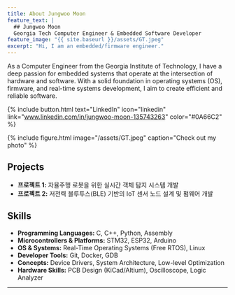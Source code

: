 ```yaml
---
title: About Jungwoo Moon
feature_text: |
  ## Jungwoo Moon
  Georgia Tech Computer Engineer & Embedded Software Developer
feature_image: "{{ site.baseurl }}/assets/GT.jpeg"
excerpt: "Hi, I am an embedded/firmware engineer."
---
```


As a Computer Engineer from the Georgia Institute of Technology, I have a deep passion for embedded systems that operate at the intersection of hardware and software. With a solid foundation in operating systems (OS), firmware, and real-time systems development, I aim to create efficient and reliable software.

{% include button.html text="LinkedIn" icon="linkedin" link="www.linkedin.com/in/jungwoo-moon-135743263" color="#0A66C2" %}

{% include figure.html image="/assets/GT.jpeg" caption="Check out my photo" %}

## Projects

- **프로젝트 1:** 자율주행 로봇을 위한 실시간 객체 탐지 시스템 개발
- **프로젝트 2:** 저전력 블루투스(BLE) 기반의 IoT 센서 노드 설계 및 펌웨어 개발

## Skills

- **Programming Languages:** C, C++, Python, Assembly
- **Microcontrollers & Platforms:** STM32, ESP32, Arduino
- **OS & Systems:** Real-Time Operating Systems (Free RTOS), Linux
- **Developer Tools:** Git, Docker, GDB
- **Concepts:** Device Drivers, System Architecture, Low-level Optimization
- **Hardware Skills:** PCB Design (KiCad/Altium), Oscilloscope, Logic Analyzer



---
